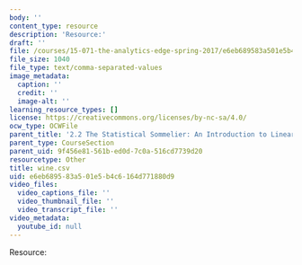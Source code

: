```yaml
---
body: ''
content_type: resource
description: 'Resource:'
draft: ''
file: /courses/15-071-the-analytics-edge-spring-2017/e6eb689583a501e5b4c6164d771880d9_wine.csv
file_size: 1040
file_type: text/comma-separated-values
image_metadata:
  caption: ''
  credit: ''
  image-alt: ''
learning_resource_types: []
license: https://creativecommons.org/licenses/by-nc-sa/4.0/
ocw_type: OCWFile
parent_title: '2.2 The Statistical Sommelier: An Introduction to Linear Regression'
parent_type: CourseSection
parent_uid: 9f456e81-561b-ed0d-7c0a-516cd7739d20
resourcetype: Other
title: wine.csv
uid: e6eb6895-83a5-01e5-b4c6-164d771880d9
video_files:
  video_captions_file: ''
  video_thumbnail_file: ''
  video_transcript_file: ''
video_metadata:
  youtube_id: null
---
```

Resource: